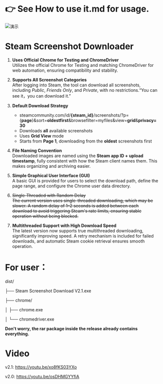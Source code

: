# 👉 See How to use it.md for usage.
![演示](https://github.com/user-attachments/assets/1260daa3-af1f-44d5-acbf-e0dcf23d2cb3)

# Steam Screenshot Downloader

1. **Uses Official Chrome for Testing and ChromeDriver**  
   Utilizes the official Chrome for Testing and matching ChromeDriver for web automation, ensuring compatibility and stability.

2. **Supports All Screenshot Categories**  
   After logging into Steam, the tool can download all screenshots, including *Public*, *Friends Only*, and *Private*, with no restrictions.“You can see it，you can download it.”

3. **Default Download Strategy**  
   - steamcommunity.com/id/**{steam_id}**/screenshots/?p={**page**}&sort=**oldestfirst**&browsefilter=myfiles&view=**grid**&**privacy=30**
   - Downloads **all** available screenshots  
   - Uses **Grid View** mode
   - Starts from **Page 1**, downloading from the **oldest** screenshots first  

4. **File Naming Convention**  
   Downloaded images are named using the **Steam app ID + upload timestamp**, fully consistent with how the Steam client names them. This makes organizing and archiving easier.

5. **Simple Graphical User Interface (GUI)**  
   A basic GUI is provided for users to select the download path, define the page range, and configure the Chrome user data directory.

6. ~~Single-Threaded with Random Delay~~  
   ~~The current version uses single-threaded downloading, which may be slower. A random delay of 1–2 seconds is added between each download to avoid triggering Steam's rate limits, ensuring stable operation without being blocked.~~

6. **Multithreaded Support with High Download Speed**  
   The latest version now supports true multithreaded downloading, significantly improving speed. A retry mechanism is included for failed downloads, and automatic Steam cookie retrieval ensures smooth operation.


# For user：

dist/

├── Steam Screenshot Download V2.1.exe

├── chrome/

│   ├── chrome.exe

│   └── chromedriver.exe

**Don't worry, the rar package inside the release already contains everything.**

   


# Video
v2.1:
https://youtu.be/xo8fKS03YXo

v2.0:
https://youtu.be/osDHMGYYfiA


